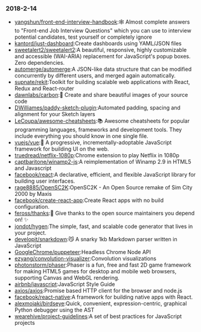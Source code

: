 ### 2018-2-14 
* [yangshun/front-end-interview-handbook](https://github.com//yangshun/front-end-interview-handbook):🕸 Almost complete answers to "Front-end Job Interview Questions" which you can use to interview potential candidates, test yourself or completely ignore 
* [kantord/just-dashboard](https://github.com//kantord/just-dashboard):Create dashboards using YAML/JSON files 
* [sweetalert2/sweetalert2](https://github.com//sweetalert2/sweetalert2):A beautiful, responsive, highly customizable and accessible (WAI-ARIA) replacement for JavaScript's popup boxes. Zero dependencies. 
* [automerge/automerge](https://github.com//automerge/automerge):A JSON-like data structure that can be modified concurrently by different users, and merged again automatically. 
* [supnate/rekit](https://github.com//supnate/rekit):Toolkit for building scalable web applications with React, Redux and React-router 
* [dawnlabs/carbon](https://github.com//dawnlabs/carbon):🎨 Create and share beautiful images of your source code 
* [DWilliames/paddy-sketch-plugin](https://github.com//DWilliames/paddy-sketch-plugin):Automated padding, spacing and alignment for your Sketch layers 
* [LeCoupa/awesome-cheatsheets](https://github.com//LeCoupa/awesome-cheatsheets):📚 Awesome cheatsheets for popular programming languages, frameworks and development tools. They include everything you should know in one single file. 
* [vuejs/vue](https://github.com//vuejs/vue):🖖 A progressive, incrementally-adoptable JavaScript framework for building UI on the web. 
* [truedread/netflix-1080p](https://github.com//truedread/netflix-1080p):Chrome extension to play Netflix in 1080p 
* [captbaritone/winamp2-js](https://github.com//captbaritone/winamp2-js):A reimplementation of Winamp 2.9 in HTML5 and Javascript 
* [facebook/react](https://github.com//facebook/react):A declarative, efficient, and flexible JavaScript library for building user interfaces. 
* [rage8885/OpenSC2K](https://github.com//rage8885/OpenSC2K):OpenSC2K - An Open Source remake of Sim City 2000 by Maxis 
* [facebook/create-react-app](https://github.com//facebook/create-react-app):Create React apps with no build configuration. 
* [feross/thanks](https://github.com//feross/thanks):🙌 Give thanks to the open source maintainers you depend on! ✨ 
* [jondot/hygen](https://github.com//jondot/hygen):The simple, fast, and scalable code generator that lives in your project. 
* [developit/snarkdown](https://github.com//developit/snarkdown):😼 A snarky 1kb Markdown parser written in JavaScript 
* [GoogleChrome/puppeteer](https://github.com//GoogleChrome/puppeteer):Headless Chrome Node API 
* [ezyang/convolution-visualizer](https://github.com//ezyang/convolution-visualizer):Convolution visualizations 
* [photonstorm/phaser](https://github.com//photonstorm/phaser):Phaser is a fun, free and fast 2D game framework for making HTML5 games for desktop and mobile web browsers, supporting Canvas and WebGL rendering. 
* [airbnb/javascript](https://github.com//airbnb/javascript):JavaScript Style Guide 
* [axios/axios](https://github.com//axios/axios):Promise based HTTP client for the browser and node.js 
* [facebook/react-native](https://github.com//facebook/react-native):A framework for building native apps with React. 
* [alexmojaki/birdseye](https://github.com//alexmojaki/birdseye):Quick, convenient, expression-centric, graphical Python debugger using the AST 
* [wearehive/project-guidelines](https://github.com//wearehive/project-guidelines):A set of best practices for JavaScript projects 
